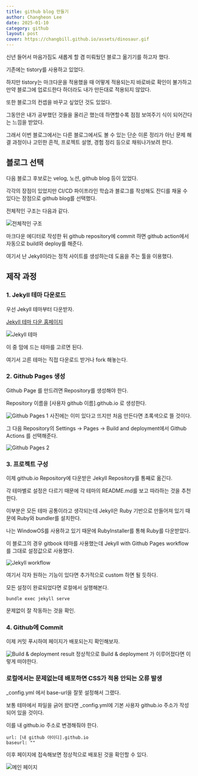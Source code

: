 ```yaml
---
title: github blog 만들기
author: Changheon Lee
date: 2025-01-10
category: github
layout: post
cover: https://changbill.github.io/assets/dinosaur.gif
---
```


신년 들어서 마음가짐도 새롭게 할 겸 미뤄뒀던 블로그 옮기기를 하고자 했다.

기존에는 tistory를 사용하고 있었다.

하지만 tistory는 마크다운을 적용했을 때 어떻게 적용되는지 바로바로 확인이 불가하고 만약 블로그에 업로드한다 하더라도 내가 만든대로 적용되지 않았다.

또한 블로그의 컨셉을 바꾸고 싶었던 것도 있었다.

그동안은 내가 공부했던 것들을 올리곤 했는데 하면할수록 점점 보여주기 식이 되어간다는 느낌을 받았다.

그래서 이번 블로그에서는 다른 블로그에서도 볼 수 있는 단순 이론 정리가 아닌 문제 해결 과정이나 고민한 흔적, 프로젝트 설명, 경험 정리 등으로 채워나가보려 한다.

## 블로그 선택
다음 블로그 후보로는 velog, 노션, github blog 등이 있었다.

각각의 장점이 있었지만 CI/CD 파이프라인 학습과 블로그를 작성해도 잔디를 채울 수 있다는 장점으로 github blog를 선택했다.

전체적인 구조는 다음과 같다.

![전체적인 구조](../assets/github/github_blog_procedure.png)

마크다운 에디터로 작성한 뒤 github repository에 commit 하면 github action에서 자동으로 build와 deploy를 해준다.

여기서 난 Jekyll이라는 정적 사이트를 생성하는데 도움을 주는 툴을 이용했다.

## 제작 과정

### 1. Jekyll 테마 다운로드

우선 Jekyll 테마부터 다운받자.

[Jekyll 테마 다운 홈페이지][1]

![Jekyll 테마](../assets/github/jekyll_theme_page.png)

이 중 맘에 드는 테마를 고르면 된다.

여기서 고른 테마는 직접 다운로드 받거나 fork 해놓는다.

### 2. Github Pages 생성

Github Page 를 만드려면 Repository를 생성해야 한다.

Repository 이름을 [사용자 github 이름].github.io 로 생성한다.

![Github Pages 1](../assets/github/github_page1.png)
사진에는 이미 있다고 뜨지만 처음 만든다면 초록색으로 뜰 것이다.

그 다음 Repository의 Settings -> Pages -> Build and deployment에서 Github Actions 를 선택해준다.

![Github Pages 2](../assets/github/github_page2.png)

### 3. 프로젝트 구성

이제 github.io Repository에 다운받은 Jekyll Repository를 통째로 옮긴다.

각 테마별로 설정은 다르기 때문에 각 테마의 README.md를 보고 따라하는 것을 추천한다.

이부분은 모든 테마 공통이라고 생각되는데 Jekyll은 Ruby 기반으로 만들어져 있기 때문에 Ruby와 bundler를 설치한다.

나는 WindowOS를 사용하고 있기 때문에 RubyInstaller를 통해 Ruby를 다운받았다.

이 블로그의 경우 gitbook 테마를 사용했는데 Jekyll with Github Pages workflow를 그대로 설정값으로 사용했다.

![Jekyll workflow](../assets/github/jekyll_workflow.png)

여기서 각자 원하는 기능이 있다면 추가적으로 custom 하면 될 듯하다.

모든 설정이 완료되었다면 로컬에서 실행해본다.

```
bundle exec jekyll serve
```

문제없이 잘 작동하는 것을 확인.

### 4. Github에 Commit

이제 커밋 푸시하여 페이지가 배포되는지 확인해보자.

![Build & deployment result](../assets/github/build_and_deployment.png)
정상적으로 Build & deployment 가 이루어졌다면 이렇게 떠야한다.

### 로컬에서는 문제없는데 배포하면 CSS가 적용 안되는 오류 발생

_config.yml 에서 base-url을 잘못 설정해서 그랬다.

보통 테마에서 파일을 긁어 왔다면 _config.yml에 기본 사용자 github.io 주소가 작성되어 있을 것이다.

이를 내 github.io 주소로 변경해줘야 한다.

```
url: [내 github 아이디].github.io
baseurl: ""
```

이후 페이지에 접속해보면 정상적으로 배포된 것을 확인할 수 있다.

![메인 페이지](../assets/github/main_page.png)

[1]: http://jekyllthemes.org/

